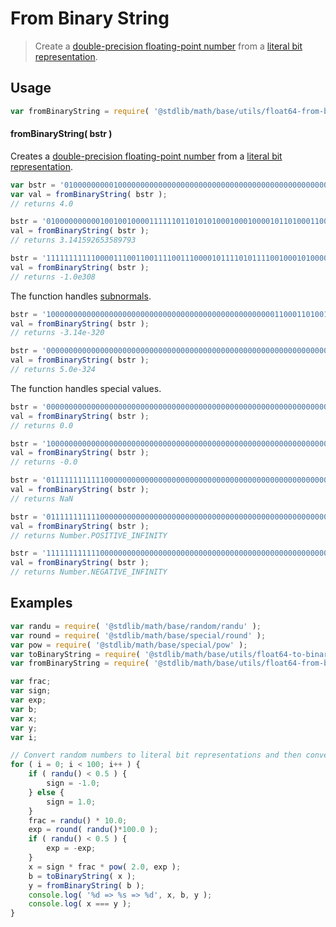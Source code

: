 # From Binary String

> Create a [double-precision floating-point number][ieee754] from a [literal bit representation][@stdlib/math/base/utils/float64-to-binary-string].


<section class="usage">

## Usage

``` javascript
var fromBinaryString = require( '@stdlib/math/base/utils/float64-from-binary-string' );
```

#### fromBinaryString( bstr )

Creates a [double-precision floating-point number][ieee754] from a [literal bit representation][@stdlib/math/base/utils/float64-to-binary-string].

``` javascript
var bstr = '0100000000010000000000000000000000000000000000000000000000000000';
var val = fromBinaryString( bstr );
// returns 4.0

bstr = '0100000000001001001000011111101101010100010001000010110100011000';
val = fromBinaryString( bstr );
// returns 3.141592653589793

bstr = '1111111111100001110011001111001110000101111010111100100010100000';
val = fromBinaryString( bstr );
// returns -1.0e308
```

The function handles [subnormals][subnormals].

``` javascript
bstr = '1000000000000000000000000000000000000000000000000001100011010011';
val = fromBinaryString( bstr );
// returns -3.14e-320

bstr = '0000000000000000000000000000000000000000000000000000000000000001';
val = fromBinaryString( bstr );
// returns 5.0e-324
```

The function handles special values.

``` javascript
bstr = '0000000000000000000000000000000000000000000000000000000000000000';
val = fromBinaryString( bstr );
// returns 0.0

bstr = '1000000000000000000000000000000000000000000000000000000000000000';
val = fromBinaryString( bstr );
// returns -0.0

bstr = '0111111111111000000000000000000000000000000000000000000000000000';
val = fromBinaryString( bstr );
// returns NaN

bstr = '0111111111110000000000000000000000000000000000000000000000000000';
val = fromBinaryString( bstr );
// returns Number.POSITIVE_INFINITY

bstr = '1111111111110000000000000000000000000000000000000000000000000000';
val = fromBinaryString( bstr );
// returns Number.NEGATIVE_INFINITY
```

</section>

<!-- /.usage -->


<section class="examples">

## Examples

``` javascript
var randu = require( '@stdlib/math/base/random/randu' );
var round = require( '@stdlib/math/base/special/round' );
var pow = require( '@stdlib/math/base/special/pow' );
var toBinaryString = require( '@stdlib/math/base/utils/float64-to-binary-string' );
var fromBinaryString = require( '@stdlib/math/base/utils/float64-from-binary-string' );

var frac;
var sign;
var exp;
var b;
var x;
var y;
var i;

// Convert random numbers to literal bit representations and then convert them back...
for ( i = 0; i < 100; i++ ) {
    if ( randu() < 0.5 ) {
        sign = -1.0;
    } else {
        sign = 1.0;
    }
    frac = randu() * 10.0;
    exp = round( randu()*100.0 );
    if ( randu() < 0.5 ) {
        exp = -exp;
    }
    x = sign * frac * pow( 2.0, exp );
    b = toBinaryString( x );
    y = fromBinaryString( b );
    console.log( '%d => %s => %d', x, b, y );
    console.log( x === y );
}
```

</section>

<!-- /.examples -->


<section class="links">

[ieee754]: https://en.wikipedia.org/wiki/IEEE_754-1985
[subnormals]: https://en.wikipedia.org/wiki/Denormal_number
[@stdlib/math/base/utils/float64-to-binary-string]: https://github.com/stdlib-js/stdlib

</section>

<!-- /.links -->
